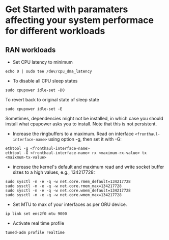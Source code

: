 # Get Started with paramaters affecting your system performace for different workloads

## RAN workloads
- Set CPU latency to minimum
```
echo 0 | sudo tee /dev/cpu_dma_latency
```
- To disable all CPU sleep states
```
sudo cpupower idle-set -D0
```
To revert back to original state of sleep state
```
sudo cpupower idle-set -E
```
Sometimes, dependencies might not be installed, in which case you should
install what cpupower asks you to install. Note that this is not persistent.
- Increase the ringbuffers to a maximum. Read on interface `<fronthaul-interface-name>`
using option -g, then set it with -G:
```
ethtool -g <fronthaul-interface-name>
ethtool -G <fronthaul-interface-name> rx <maximum-rx-value> tx <maixmum-tx-value>
```
-  increase the kernel's default and maximum read and write socket
buffer sizes to a high values, e.g., 134217728:
```
sudo sysctl -n -e -q -w net.core.rmem_default=134217728
sudo sysctl -n -e -q -w net.core.rmem_max=134217728
sudo sysctl -n -e -q -w net.core.wmem_default=134217728
sudo sysctl -n -e -q -w net.core.wmem_max=134217728
```
- Set MTU to max of your interfaces as per ORU device.
```
ip link set ens2f0 mtu 9000
```
- Activate real time profile
```
tuned-adm profile realtime
```
